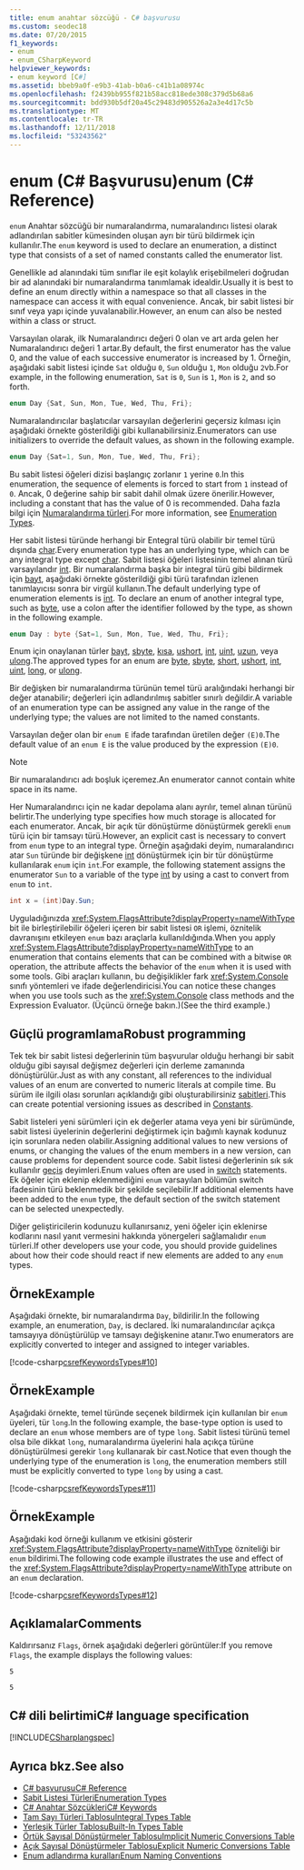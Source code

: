 ```yaml
---
title: enum anahtar sözcüğü - C# başvurusu
ms.custom: seodec18
ms.date: 07/20/2015
f1_keywords:
- enum
- enum_CSharpKeyword
helpviewer_keywords:
- enum keyword [C#]
ms.assetid: bbeb9a0f-e9b3-41ab-b0a6-c41b1a08974c
ms.openlocfilehash: f2439bb955f821b58acc818ede308c379d5b68a6
ms.sourcegitcommit: bdd930b5df20a45c29483d905526a2a3e4d17c5b
ms.translationtype: MT
ms.contentlocale: tr-TR
ms.lasthandoff: 12/11/2018
ms.locfileid: "53243562"
---
```

# <a name="enum-c-reference"></a><span data-ttu-id="ecbee-102">enum (C# Başvurusu)</span><span class="sxs-lookup"><span data-stu-id="ecbee-102">enum (C# Reference)</span></span>

<span data-ttu-id="ecbee-103">`enum` Anahtar sözcüğü bir numaralandırma, numaralandırıcı listesi olarak adlandırılan sabitler kümesinden oluşan ayrı bir türü bildirmek için kullanılır.</span><span class="sxs-lookup"><span data-stu-id="ecbee-103">The `enum` keyword is used to declare an enumeration, a distinct type that consists of a set of named constants called the enumerator list.</span></span>  

<span data-ttu-id="ecbee-104">Genellikle ad alanındaki tüm sınıflar ile eşit kolaylık erişebilmeleri doğrudan bir ad alanındaki bir numaralandırma tanımlamak idealdir.</span><span class="sxs-lookup"><span data-stu-id="ecbee-104">Usually it is best to define an enum directly within a namespace so that all classes in the namespace can access it with equal convenience.</span></span> <span data-ttu-id="ecbee-105">Ancak, bir sabit listesi bir sınıf veya yapı içinde yuvalanabilir.</span><span class="sxs-lookup"><span data-stu-id="ecbee-105">However, an enum can also be nested within a class or struct.</span></span>

<span data-ttu-id="ecbee-106">Varsayılan olarak, ilk Numaralandırıcı değeri 0 olan ve art arda gelen her Numaralandırıcı değeri 1 artar.</span><span class="sxs-lookup"><span data-stu-id="ecbee-106">By default, the first enumerator has the value 0, and the value of each successive enumerator is increased by 1.</span></span> <span data-ttu-id="ecbee-107">Örneğin, aşağıdaki sabit listesi içinde `Sat` olduğu `0`, `Sun` olduğu `1`, `Mon` olduğu `2`vb.</span><span class="sxs-lookup"><span data-stu-id="ecbee-107">For example, in the following enumeration, `Sat` is `0`, `Sun` is `1`, `Mon` is `2`, and so forth.</span></span>

```csharp
enum Day {Sat, Sun, Mon, Tue, Wed, Thu, Fri};
```

<span data-ttu-id="ecbee-108">Numaralandırıcılar başlatıcılar varsayılan değerlerini geçersiz kılması için aşağıdaki örnekte gösterildiği gibi kullanabilirsiniz.</span><span class="sxs-lookup"><span data-stu-id="ecbee-108">Enumerators can use initializers to override the default values, as shown in the following example.</span></span>

```csharp
enum Day {Sat=1, Sun, Mon, Tue, Wed, Thu, Fri};
```

<span data-ttu-id="ecbee-109">Bu sabit listesi öğeleri dizisi başlangıç zorlanır `1` yerine `0`.</span><span class="sxs-lookup"><span data-stu-id="ecbee-109">In this enumeration, the sequence of elements is forced to start from `1` instead of `0`.</span></span> <span data-ttu-id="ecbee-110">Ancak, 0 değerine sahip bir sabit dahil olmak üzere önerilir.</span><span class="sxs-lookup"><span data-stu-id="ecbee-110">However, including a constant that has the value of 0 is recommended.</span></span> <span data-ttu-id="ecbee-111">Daha fazla bilgi için [Numaralandırma türleri](../../programming-guide/enumeration-types.md).</span><span class="sxs-lookup"><span data-stu-id="ecbee-111">For more information, see [Enumeration Types](../../programming-guide/enumeration-types.md).</span></span>

<span data-ttu-id="ecbee-112">Her sabit listesi türünde herhangi bir Entegral türü olabilir bir temel türü dışında [char](char.md).</span><span class="sxs-lookup"><span data-stu-id="ecbee-112">Every enumeration type has an underlying type, which can be any integral type except [char](char.md).</span></span> <span data-ttu-id="ecbee-113">Sabit listesi öğeleri listesinin temel alınan türü varsayılandır [int](int.md). Bir numaralandırma başka bir integral türü gibi bildirmek için [bayt](byte.md), aşağıdaki örnekte gösterildiği gibi türü tarafından izlenen tanımlayıcısı sonra bir virgül kullanın.</span><span class="sxs-lookup"><span data-stu-id="ecbee-113">The default underlying type of enumeration elements is [int](int.md). To declare an enum of another integral type, such as [byte](byte.md), use a colon after the identifier followed by the type, as shown in the following example.</span></span>

```csharp
enum Day : byte {Sat=1, Sun, Mon, Tue, Wed, Thu, Fri};
```

<span data-ttu-id="ecbee-114">Enum için onaylanan türler [bayt](byte.md), [sbyte](sbyte.md), [kısa](short.md), [ushort](ushort.md), [int](int.md), [uint](uint.md), [uzun](long.md), veya [ulong](ulong.md).</span><span class="sxs-lookup"><span data-stu-id="ecbee-114">The approved types for an enum are [byte](byte.md), [sbyte](sbyte.md), [short](short.md), [ushort](ushort.md), [int](int.md), [uint](uint.md), [long](long.md), or [ulong](ulong.md).</span></span>

<span data-ttu-id="ecbee-115">Bir değişken bir numaralandırma türünün temel türü aralığındaki herhangi bir değer atanabilir; değerleri için adlandırılmış sabitler sınırlı değildir.</span><span class="sxs-lookup"><span data-stu-id="ecbee-115">A variable of an enumeration type can be assigned any value in the range of the underlying type; the values are not limited to the named constants.</span></span>

<span data-ttu-id="ecbee-116">Varsayılan değer olan bir `enum E` ifade tarafından üretilen değer `(E)0`.</span><span class="sxs-lookup"><span data-stu-id="ecbee-116">The default value of an `enum E` is the value produced by the expression `(E)0`.</span></span>

> [!NOTE]
> <span data-ttu-id="ecbee-117">Bir numaralandırıcı adı boşluk içeremez.</span><span class="sxs-lookup"><span data-stu-id="ecbee-117">An enumerator cannot contain white space in its name.</span></span>

<span data-ttu-id="ecbee-118">Her Numaralandırıcı için ne kadar depolama alanı ayrılır, temel alınan türünü belirtir.</span><span class="sxs-lookup"><span data-stu-id="ecbee-118">The underlying type specifies how much storage is allocated for each enumerator.</span></span> <span data-ttu-id="ecbee-119">Ancak, bir açık tür dönüştürme dönüştürmek gerekli `enum` türü için bir tamsayı türü.</span><span class="sxs-lookup"><span data-stu-id="ecbee-119">However, an explicit cast is necessary to convert from `enum` type to an integral type.</span></span> <span data-ttu-id="ecbee-120">Örneğin aşağıdaki deyim, numaralandırıcı atar `Sun` türünde bir değişkene [int](int.md) dönüştürmek için bir tür dönüştürme kullanılarak `enum` için `int`.</span><span class="sxs-lookup"><span data-stu-id="ecbee-120">For example, the following statement assigns the enumerator `Sun` to a variable of the type [int](int.md) by using a cast to convert from `enum` to `int`.</span></span>

```csharp
int x = (int)Day.Sun;
```

<span data-ttu-id="ecbee-121">Uyguladığınızda <xref:System.FlagsAttribute?displayProperty=nameWithType> bit ile birleştirilebilir öğeleri içeren bir sabit listesi `OR` işlemi, öznitelik davranışını etkileyen `enum` bazı araçlarla kullanıldığında.</span><span class="sxs-lookup"><span data-stu-id="ecbee-121">When you apply <xref:System.FlagsAttribute?displayProperty=nameWithType> to an enumeration that contains elements that can be combined with a bitwise `OR` operation, the attribute affects the behavior of the `enum` when it is used with some tools.</span></span> <span data-ttu-id="ecbee-122">Gibi araçları kullanın, bu değişiklikler fark <xref:System.Console> sınıfı yöntemleri ve ifade değerlendiricisi.</span><span class="sxs-lookup"><span data-stu-id="ecbee-122">You can notice these changes when you use tools such as the <xref:System.Console> class methods and the Expression Evaluator.</span></span> <span data-ttu-id="ecbee-123">(Üçüncü örneğe bakın.)</span><span class="sxs-lookup"><span data-stu-id="ecbee-123">(See the third example.)</span></span>

## <a name="robust-programming"></a><span data-ttu-id="ecbee-124">Güçlü programlama</span><span class="sxs-lookup"><span data-stu-id="ecbee-124">Robust programming</span></span>

<span data-ttu-id="ecbee-125">Tek tek bir sabit listesi değerlerinin tüm başvurular olduğu herhangi bir sabit olduğu gibi sayısal değişmez değerleri için derleme zamanında dönüştürülür.</span><span class="sxs-lookup"><span data-stu-id="ecbee-125">Just as with any constant, all references to the individual values of an enum are converted to numeric literals at compile time.</span></span> <span data-ttu-id="ecbee-126">Bu sürüm ile ilgili olası sorunları açıklandığı gibi oluşturabilirsiniz [sabitleri](../../programming-guide/classes-and-structs/constants.md).</span><span class="sxs-lookup"><span data-stu-id="ecbee-126">This can create potential versioning issues as described in [Constants](../../programming-guide/classes-and-structs/constants.md).</span></span>

<span data-ttu-id="ecbee-127">Sabit listeleri yeni sürümleri için ek değerler atama veya yeni bir sürümünde, sabit listesi üyelerinin değerlerini değiştirmek için bağımlı kaynak kodunuz için sorunlara neden olabilir.</span><span class="sxs-lookup"><span data-stu-id="ecbee-127">Assigning additional values to new versions of enums, or changing the values of the enum members in a new version, can cause problems for dependent source code.</span></span> <span data-ttu-id="ecbee-128">Sabit listesi değerlerinin sık sık kullanılır [geçiş](switch.md) deyimleri.</span><span class="sxs-lookup"><span data-stu-id="ecbee-128">Enum values often are used in [switch](switch.md) statements.</span></span> <span data-ttu-id="ecbee-129">Ek öğeler için eklenip eklenmediğini `enum` varsayılan bölümün switch ifadesinin türü beklenmedik bir şekilde seçilebilir.</span><span class="sxs-lookup"><span data-stu-id="ecbee-129">If additional elements have been added to the `enum` type, the default section of the switch statement can be selected unexpectedly.</span></span>

<span data-ttu-id="ecbee-130">Diğer geliştiricilerin kodunuzu kullanırsanız, yeni öğeler için eklenirse kodlarını nasıl yanıt vermesini hakkında yönergeleri sağlamalıdır `enum` türleri.</span><span class="sxs-lookup"><span data-stu-id="ecbee-130">If other developers use your code, you should provide guidelines about how their code should react if new elements are added to any `enum` types.</span></span>

## <a name="example"></a><span data-ttu-id="ecbee-131">Örnek</span><span class="sxs-lookup"><span data-stu-id="ecbee-131">Example</span></span>

<span data-ttu-id="ecbee-132">Aşağıdaki örnekte, bir numaralandırma `Day`, bildirilir.</span><span class="sxs-lookup"><span data-stu-id="ecbee-132">In the following example, an enumeration, `Day`, is declared.</span></span> <span data-ttu-id="ecbee-133">İki numaralandırıcılar açıkça tamsayıya dönüştürülüp ve tamsayı değişkenine atanır.</span><span class="sxs-lookup"><span data-stu-id="ecbee-133">Two enumerators are explicitly converted to integer and assigned to integer variables.</span></span>

[!code-csharp[csrefKeywordsTypes#10](~/samples/snippets/csharp/VS_Snippets_VBCSharp/csrefKeywordsTypes/CS/keywordsTypes.cs#10)]

## <a name="example"></a><span data-ttu-id="ecbee-134">Örnek</span><span class="sxs-lookup"><span data-stu-id="ecbee-134">Example</span></span>

<span data-ttu-id="ecbee-135">Aşağıdaki örnekte, temel türünde seçenek bildirmek için kullanılan bir `enum` üyeleri, tür `long`.</span><span class="sxs-lookup"><span data-stu-id="ecbee-135">In the following example, the base-type option is used to declare an `enum` whose members are of type `long`.</span></span> <span data-ttu-id="ecbee-136">Sabit listesi türünü temel olsa bile dikkat `long`, numaralandırma üyelerini hala açıkça türüne dönüştürülmesi gerekir `long` kullanarak bir cast.</span><span class="sxs-lookup"><span data-stu-id="ecbee-136">Notice that even though the underlying type of the enumeration is `long`, the enumeration members still must be explicitly converted to type `long` by using a cast.</span></span>

[!code-csharp[csrefKeywordsTypes#11](~/samples/snippets/csharp/VS_Snippets_VBCSharp/csrefKeywordsTypes/CS/keywordsTypes.cs#11)]

## <a name="example"></a><span data-ttu-id="ecbee-137">Örnek</span><span class="sxs-lookup"><span data-stu-id="ecbee-137">Example</span></span>

<span data-ttu-id="ecbee-138">Aşağıdaki kod örneği kullanım ve etkisini gösterir <xref:System.FlagsAttribute?displayProperty=nameWithType> özniteliği bir `enum` bildirimi.</span><span class="sxs-lookup"><span data-stu-id="ecbee-138">The following code example illustrates the use and effect of the <xref:System.FlagsAttribute?displayProperty=nameWithType> attribute on an `enum` declaration.</span></span>

[!code-csharp[csrefKeywordsTypes#12](~/samples/snippets/csharp/VS_Snippets_VBCSharp/csrefKeywordsTypes/CS/keywordsTypes.cs#12)]

## <a name="comments"></a><span data-ttu-id="ecbee-139">Açıklamalar</span><span class="sxs-lookup"><span data-stu-id="ecbee-139">Comments</span></span>

<span data-ttu-id="ecbee-140">Kaldırırsanız `Flags`, örnek aşağıdaki değerleri görüntüler:</span><span class="sxs-lookup"><span data-stu-id="ecbee-140">If you remove `Flags`, the example displays the following values:</span></span>

`5`

`5`

## <a name="c-language-specification"></a><span data-ttu-id="ecbee-141">C# dili belirtimi</span><span class="sxs-lookup"><span data-stu-id="ecbee-141">C# language specification</span></span>

[!INCLUDE[CSharplangspec](~/includes/csharplangspec-md.md)]

## <a name="see-also"></a><span data-ttu-id="ecbee-142">Ayrıca bkz.</span><span class="sxs-lookup"><span data-stu-id="ecbee-142">See also</span></span>

- [<span data-ttu-id="ecbee-143">C# başvurusu</span><span class="sxs-lookup"><span data-stu-id="ecbee-143">C# Reference</span></span>](../index.md)  
- [<span data-ttu-id="ecbee-144">Sabit Listesi Türleri</span><span class="sxs-lookup"><span data-stu-id="ecbee-144">Enumeration Types</span></span>](../../programming-guide/enumeration-types.md)  
- [<span data-ttu-id="ecbee-145">C# Anahtar Sözcükleri</span><span class="sxs-lookup"><span data-stu-id="ecbee-145">C# Keywords</span></span>](index.md)  
- [<span data-ttu-id="ecbee-146">Tam Sayı Türleri Tablosu</span><span class="sxs-lookup"><span data-stu-id="ecbee-146">Integral Types Table</span></span>](integral-types-table.md)  
- [<span data-ttu-id="ecbee-147">Yerleşik Türler Tablosu</span><span class="sxs-lookup"><span data-stu-id="ecbee-147">Built-In Types Table</span></span>](built-in-types-table.md)  
- [<span data-ttu-id="ecbee-148">Örtük Sayısal Dönüştürmeler Tablosu</span><span class="sxs-lookup"><span data-stu-id="ecbee-148">Implicit Numeric Conversions Table</span></span>](implicit-numeric-conversions-table.md)  
- [<span data-ttu-id="ecbee-149">Açık Sayısal Dönüştürmeler Tablosu</span><span class="sxs-lookup"><span data-stu-id="ecbee-149">Explicit Numeric Conversions Table</span></span>](explicit-numeric-conversions-table.md)  
- [<span data-ttu-id="ecbee-150">Enum adlandırma kuralları</span><span class="sxs-lookup"><span data-stu-id="ecbee-150">Enum Naming Conventions</span></span>](../../../standard/design-guidelines/names-of-classes-structs-and-interfaces.md#naming-enumerations)
